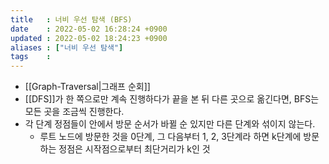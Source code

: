 ```yaml
---
title   : 너비 우선 탐색 (BFS) 
date    : 2022-05-02 16:28:24 +0900
updated : 2022-05-02 18:24:23 +0900
aliases : ["너비 우선 탐색"] 
tags    : 
---
```

- [[Graph-Traversal|그래프 순회]]
- [[DFS]]가 한 쪽으로만 계속 진행하다가 끝을 본 뒤 다른 곳으로 옮긴다면, BFS는 모든 곳을 조금씩 진행한다.
- 각 단계 정점들이 안에서 방문 순서가 바뀔 순 있지만 다른 단계와 섞이지 않는다.
	- 루트 노드에 방문한 것을 0단계, 그 다음부터 1, 2, 3단계라 하면 k단계에 방문하는 정점은 시작점으로부터 최단거리가 k인 것
